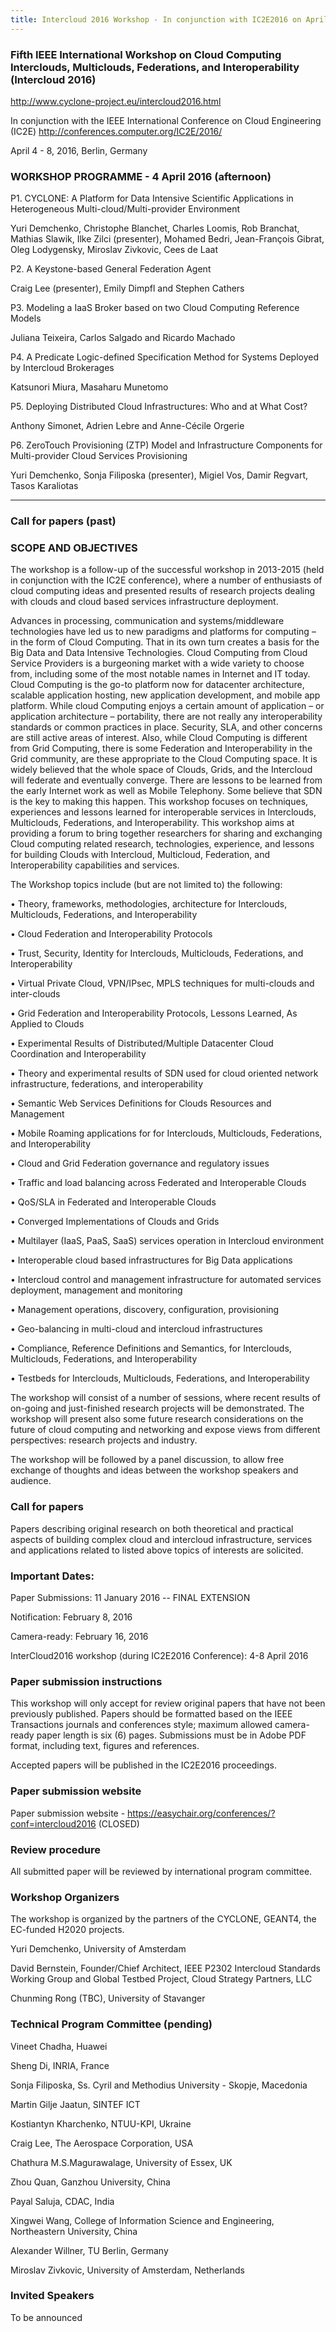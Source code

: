 ```yaml
---
title: Intercloud 2016 Workshop - In conjunction with IC2E2016 on April 04-08, 2016, Berlin, Germany
---
```



### Fifth IEEE International Workshop on Cloud Computing Interclouds, Multiclouds, Federations, and Interoperability (Intercloud 2016)

<http://www.cyclone-project.eu/intercloud2016.html>

In conjunction with the IEEE International Conference on Cloud Engineering (IC2E)
<http://conferences.computer.org/IC2E/2016/>

April 4 - 8, 2016, Berlin, Germany


### WORKSHOP PROGRAMME - 4 April 2016 (afternoon)

P1. CYCLONE: A Platform for Data Intensive Scientific Applications in Heterogeneous Multi-cloud/Multi-provider Environment

Yuri Demchenko, Christophe Blanchet, Charles Loomis, Rob Branchat, Mathias Slawik, Ilke Zilci (presenter), Mohamed Bedri, Jean-François Gibrat, Oleg Lodygensky, Miroslav Zivkovic, Cees de Laat

P2. A Keystone-based General Federation Agent

Craig Lee (presenter), Emily Dimpfl and Stephen Cathers

P3. Modeling a IaaS Broker based on two Cloud Computing Reference Models
 
Juliana Teixeira, Carlos Salgado and Ricardo Machado

P4. A Predicate Logic-defined Specification Method for Systems Deployed by Intercloud Brokerages
 
Katsunori Miura, Masaharu Munetomo

P5. Deploying Distributed Cloud Infrastructures: Who and at What Cost?

Anthony Simonet, Adrien Lebre and Anne-Cécile Orgerie

P6. ZeroTouch Provisioning (ZTP) Model and Infrastructure Components for Multi-provider Cloud Services Provisioning
 
Yuri Demchenko, Sonja Filiposka (presenter), Migiel Vos, Damir Regvart, Tasos Karaliotas


------------------------------------------------

### Call for papers (past)

### SCOPE AND OBJECTIVES	

The workshop is a follow-up of the successful workshop in 2013-2015 (held in conjunction with the IC2E conference), 
where a number of enthusiasts of cloud computing ideas and presented results of research projects dealing with clouds 
and cloud based services infrastructure deployment.  

Advances in processing, communication and systems/middleware technologies have led us to new paradigms and platforms 
for computing – in the form of Cloud Computing. That in its own turn creates a basis for the Big Data and Data 
Intensive Technologies. Cloud Computing from Cloud Service Providers is a burgeoning market with a wide variety 
to choose from, including some of the most notable names in Internet and IT today. Cloud Computing is the go-to 
platform now for datacenter architecture, scalable application hosting, new application development, and mobile 
app platform. While cloud Computing enjoys a certain amount of application – or application architecture – portability, 
there are not really any interoperability standards or common practices in place. Security, SLA, and other 
concerns are still active areas of interest. Also, while Cloud Computing is different from Grid Computing, there 
is some Federation and Interoperability in the Grid community, are these appropriate to the Cloud Computing space. 
It is widely believed that the whole space of Clouds, Grids, and the Intercloud will federate and eventually converge. 
There are lessons to be learned from the early Internet work as well as Mobile Telephony. Some believe that SDN is 
the key to making this happen. This workshop focuses on techniques, experiences and lessons learned for interoperable 
services in Interclouds, Multiclouds, Federations, and Interoperability. This workshop aims at providing a forum 
to bring together researchers for sharing and exchanging Cloud computing related research, technologies, experience, 
and lessons for building Clouds with Intercloud, Multicloud, Federation, and Interoperability capabilities and services.

The Workshop topics include (but are not limited to) the following:

•	Theory, frameworks, methodologies, architecture for Interclouds, Multiclouds, Federations, and Interoperability

•	Cloud Federation and Interoperability Protocols

•	Trust, Security, Identity for Interclouds, Multiclouds, Federations, and Interoperability

•	Virtual Private Cloud, VPN/IPsec, MPLS techniques for multi-clouds and inter-clouds

•	Grid Federation and Interoperability Protocols, Lessons Learned, As Applied to Clouds

•	Experimental Results of Distributed/Multiple Datacenter Cloud Coordination and Interoperability

•	Theory and experimental results of SDN used for cloud oriented network infrastructure, federations, and interoperability

•	Semantic Web Services Definitions for Clouds Resources and Management

•	Mobile Roaming applications for for Interclouds, Multiclouds, Federations, and Interoperability

•	Cloud and Grid Federation governance and regulatory issues

•	Traffic and load balancing across Federated and Interoperable Clouds

•	QoS/SLA in Federated and Interoperable Clouds

•	Converged Implementations of Clouds and Grids

•	Multilayer (IaaS, PaaS, SaaS) services operation in Intercloud environment

•	Interoperable cloud based infrastructures for Big Data applications

•	Intercloud control and management infrastructure for automated services deployment, management and monitoring

•	Management operations, discovery, configuration, provisioning

•	Geo-balancing in multi-cloud and intercloud infrastructures

•	Compliance, Reference Definitions and Semantics, for Interclouds, Multiclouds, Federations, and Interoperability

•	Testbeds for Interclouds, Multiclouds, Federations, and Interoperability

The workshop will consist of a number of sessions, where recent results of on-going and just-finished research projects 
will be demonstrated. The workshop will present also some future research considerations on the future of cloud computing 
and networking and expose views from different perspectives: research projects and industry.

The workshop will be followed by a panel discussion, to allow free exchange of thoughts and ideas between the 
workshop speakers and audience. 


### Call for papers

Papers describing original research on both theoretical and practical aspects of building complex cloud and intercloud 
infrastructure, services and applications related to listed above topics of interests are solicited.

### Important Dates:

Paper Submissions: 11 January 2016  --  FINAL EXTENSION

Notification: February 8, 2016

Camera-ready: February 16, 2016

InterCloud2016 workshop (during IC2E2016 Conference): 4-8 April 2016 

### Paper submission instructions

This workshop will only accept for review original papers that have not been previously published. Papers should 
be formatted based on the IEEE Transactions journals and conferences style; maximum allowed camera-ready paper length is six (6) pages. Submissions must be in Adobe PDF format, including text, figures and references.

Accepted papers will be published in the IC2E2016 proceedings. 

### Paper submission website 

Paper submission website - <https://easychair.org/conferences/?conf=intercloud2016> (CLOSED)


### Review procedure 

All submitted paper will be reviewed by international program committee.

### Workshop Organizers

The workshop is organized by the partners of the CYCLONE, GEANT4, the EC-funded H2020 projects. 

Yuri Demchenko, University of Amsterdam

David Bernstein, Founder/Chief Architect, IEEE P2302 Intercloud Standards Working Group and Global Testbed Project, Cloud Strategy Partners, LLC

Chunming Rong (TBC), University of Stavanger

### Technical Program Committee (pending)

Vineet Chadha, Huawei

Sheng Di, INRIA, France

Sonja Filiposka, Ss. Cyril and Methodius University - Skopje, Macedonia

Martin Gilje Jaatun, SINTEF ICT

Kostiantyn Kharchenko, NTUU-KPI, Ukraine

Craig Lee, The Aerospace Corporation, USA

Chathura M.S.Magurawalage, University of Essex, UK

Zhou Quan, Ganzhou University, China

Payal Saluja, CDAC, India

Xingwei Wang, College of Information Science and Engineering, Northeastern University, China

Alexander Willner, TU Berlin, Germany

Miroslav Zivkovic, University of Amsterdam, Netherlands




### Invited Speakers

To be announced
